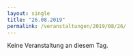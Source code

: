 ```yaml
---
layout: single
title: "26.08.2019"
permalink: /veranstaltungen/2019/08/26/
---
```


Keine Veranstaltung an diesem Tag.

